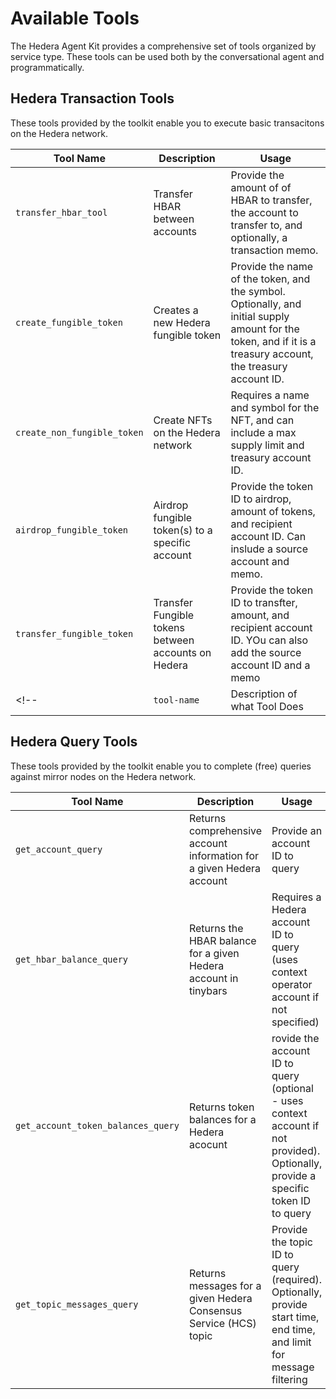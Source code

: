 # Available Tools

The Hedera Agent Kit provides a comprehensive set of tools organized by service type. These tools can be used both by the conversational agent and programmatically.

## Hedera Transaction Tools
These tools provided by the toolkit enable you to execute basic transacitons on the Hedera network.

| Tool Name                                       | Description                                        |  Usage                                             |
| ----------------------------------------------- | -------------------------------------------------- | --------------------------------------------------------- |
| `transfer_hbar_tool`| Transfer HBAR between accounts | Provide the amount of of HBAR to transfer, the account to transfer to, and optionally, a transaction memo.|
| `create_fungible_token`| Creates a new Hedera fungible token| Provide the name of the token, and the symbol. Optionally, and initial supply amount for the token, and if it is a treasury account, the treasury account ID. |
| `create_non_fungible_token`| Create NFTs on the Hedera network | Requires a name and symbol for the NFT, and can include a max supply limit and treasury account ID. |
| `airdrop_fungible_token`| Airdrop fungible token(s) to a specific account | Provide the token ID to airdrop, amount of tokens, and recipient account ID. Can inslude a source account and memo.|
| `transfer_fungible_token`| Transfer Fungible tokens between accounts on Hedera | Provide the token ID to transfter, amount, and recipient account ID. YOu can also add the source account ID and a memo |
<!-- | `tool-name`| Description of what Tool Does | How to use| -->

## Hedera Query Tools
These tools provided by the toolkit enable you to complete (free) queries against mirror nodes on the Hedera network.

| Tool Name                      | Description                           | Usage                                       |
| ------------------------------ | ------------------------------------- | --------------------------------------------------- |
| `get_account_query`| Returns comprehensive account information for a given Hedera account | Provide an account ID to query |
| `get_hbar_balance_query`| Returns the HBAR balance for a given Hedera account in tinybars| Requires a Hedera account ID to query (uses context operator account if not specified)|
| `get_account_token_balances_query`| Returns token balances for a Hedera acocunt | rovide the account ID to query (optional - uses context account if not provided). Optionally, provide a specific token ID to query|
| `get_topic_messages_query`| Returns messages for a given Hedera Consensus Service (HCS) topic | Provide the topic ID to query (required). Optionally, provide start time, end time, and limit for message filtering|

<!-- | `tool-name`| Description of what Tool Does | How to use| -->